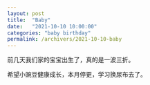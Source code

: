 ```yaml
---
layout: post
title:  "Baby"
date:   "2021-10-10 10:00:00"
categories: "baby birthday"
permalink: /archivers/2021-10-10-baby
---
```



前几天我们家的宝宝出生了，真的是一波三折。

希望小豌豆健康成长，本月停更，学习换尿布去了。